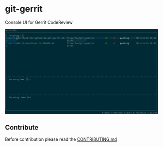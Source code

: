 # git-gerrit

Console UI for Gerrit CodeReview

![Gerrit dashboard](docs/git-gerrit.png "Home dashboard")

## Contribute

Before contribution please read the [CONTRIBUTING.md](CONTRIBUTING.md)
